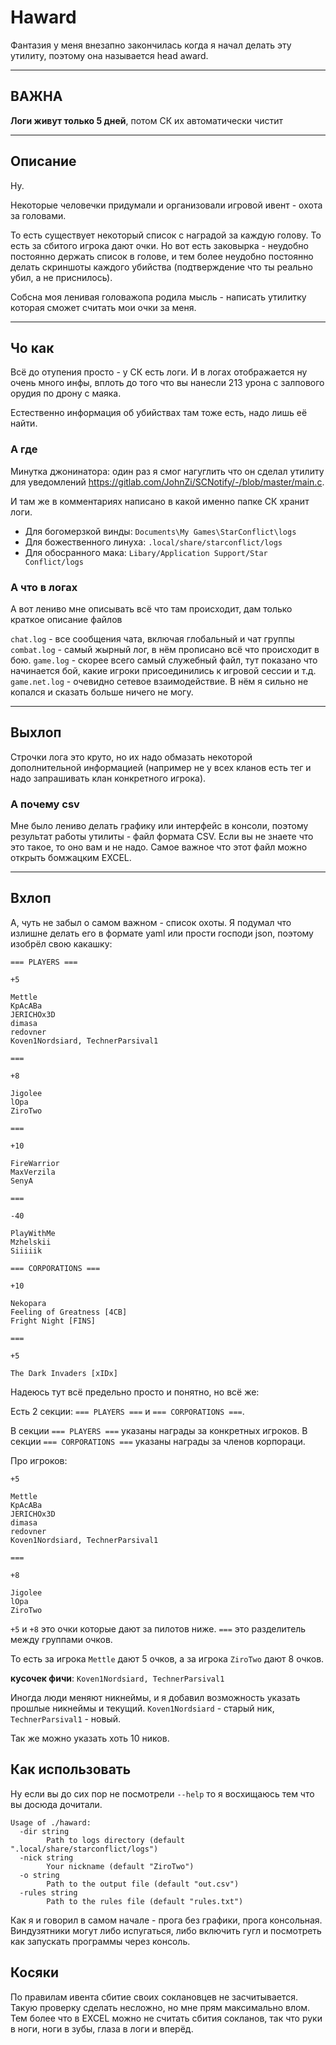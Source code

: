 # Haward

Фантазия у меня внезапно закончилась когда я начал делать эту утилиту,
поэтому она называется head award.

-----

## ВАЖНА

**Логи живут только 5 дней**, потом СК их автоматически чистит

-----

## Описание

Ну.

Некоторые человечки придумали и организовали игровой ивент - охота за головами.

То есть существует некоторый список с наградой за каждую голову. То есть за сбитого игрока дают очки.
Но вот есть заковырка - неудобно постоянно держать список в голове,
и тем более неудобно постоянно делать скриншоты каждого убийства (подтверждение что ты реально убил, а не приснилось).

Собсна моя ленивая головажопа родила мысль - написать утилитку которая сможет считать мои очки за меня.

-----

## Чо как

Всё до отупения просто - у СК есть логи. И в логах отображается ну очень много инфы,
вплоть до того что вы нанесли 213 урона с залпового орудия по дрону с маяка.

Естественно информация об убийствах там тоже есть, надо лишь её найти.

### А где

Минутка джонинатора: один раз я смог нагуглить что он сделал утилиту для уведомлений <https://gitlab.com/JohnZi/SCNotify/-/blob/master/main.c>.

И там же в комментариях написано в какой именно папке СК хранит логи.

- Для богомерзкой винды: `Documents\My Games\StarConflict\logs`
- Для божественного линуха: `.local/share/starconflict/logs`
- Для обосранного мака: `Libary/Application Support/Star Conflict/logs`

### А что в логах

А вот лениво мне описывать всё что там происходит, дам только краткое описание файлов

`chat.log` - все сообщения чата, включая глобальный и чат группы
`combat.log` - самый жырный лог, в нём прописано всё что происходит в бою.
`game.log` - скорее всего самый служебный файл, тут показано что начинается бой, какие игроки присоединились к игровой сессии и т.д.
`game.net.log` - очевидно сетевое взаимодействие. В нём я сильно не копался и сказать больше ничего не могу.

-----

## Выхлоп

Строчки лога это круто, но их надо обмазать некоторой дополнительной информацией
(например не у всех кланов есть тег и надо запрашивать клан конкретного игрока).

### А почему csv

Мне было лениво делать графику или интерфейс в консоли, поэтому результат работы утилиты - файл формата CSV.
Если вы не знаете что это такое, то оно вам и не надо. Самое важное что этот файл можно открыть бомжацким EXCEL.

-----

## Вхлоп

А, чуть не забыл о самом важном - список охоты. Я подумал что излишне делать его в формате yaml или прости господи json,
поэтому изобрёл свою какашку:

```text
=== PLAYERS ===

+5

Mettle
KpAcABa
JERICHOx3D
dimasa
redovner
Koven1Nordsiard, TechnerParsival1

===

+8

Jigolee
lOpa
ZiroTwo

===

+10

FireWarrior
MaxVerzila
SenyA

===

-40

PlayWithMe
Mzhelskii
Siiiiik

=== CORPORATIONS ===

+10

Nekopara
Feeling of Greatness [4CB]
Fright Night [FINS]

===

+5

The Dark Invaders [xIDx]
```

Надеюсь тут всё предельно просто и понятно, но всё же:

Есть 2 секции: `=== PLAYERS ===` и `=== CORPORATIONS ===`.

В секции `=== PLAYERS ===` указаны награды за конкретных игроков.
В секции `=== CORPORATIONS ===` указаны награды за членов корпораци.

Про игроков:

```text
+5

Mettle
KpAcABa
JERICHOx3D
dimasa
redovner
Koven1Nordsiard, TechnerParsival1

===

+8

Jigolee
lOpa
ZiroTwo
```

`+5` и `+8` это очки которые дают за пилотов ниже.
`===` это разделитель между группами очков.

То есть за игрока `Mettle` дают 5 очков, а за игрока `ZiroTwo` дают 8 очков.

__кусочек фичи__: `Koven1Nordsiard, TechnerParsival1`

Иногда люди меняют никнеймы, и я добавил возможность указать прошлые никнеймы и текущий.
`Koven1Nordsiard` - старый ник, `TechnerParsival1` - новый.

Так же можно указать хоть 10 ников.

## Как использовать

Ну если вы до сих пор не посмотрели `--help` то я восхищаюсь тем что вы досюда дочитали.

```text
Usage of ./haward:
  -dir string
        Path to logs directory (default ".local/share/starconflict/logs")
  -nick string
        Your nickname (default "ZiroTwo")
  -o string
        Path to the output file (default "out.csv")
  -rules string
        Path to the rules file (default "rules.txt")
```

Как я и говорил в самом начале - прога без графики, прога консольная.
Виндузятники могут либо испугаться, либо включить гугл и посмотреть как запускать программы через консоль.

## Косяки

По правилам ивента сбитие своих соклановцев не засчитывается.
Такую проверку сделать несложно, но мне прям максимально влом.
Тем более что в EXCEL можно не считать сбития сокланов,
так что руки в ноги, ноги в зубы, глаза в логи и вперёд.

